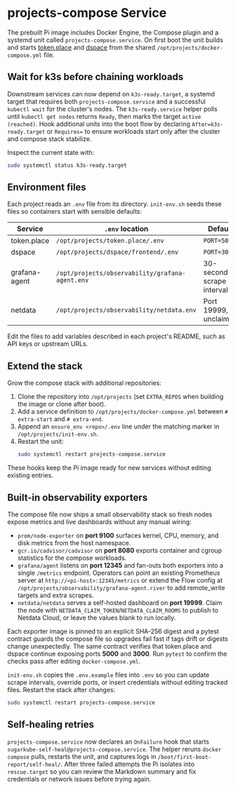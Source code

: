 # projects-compose Service

The prebuilt Pi image includes Docker Engine, the Compose plugin and a
systemd unit called `projects-compose.service`. On first boot the unit builds
and starts [token.place](https://github.com/futuroptimist/token.place) and
[dspace](https://github.com/democratizedspace/dspace) from the shared
`/opt/projects/docker-compose.yml` file.

## Wait for k3s before chaining workloads

Downstream services can now depend on `k3s-ready.target`, a systemd target that
requires both `projects-compose.service` and a successful `kubectl wait` for the
cluster's nodes. The `k3s-ready.service` helper polls until `kubectl get nodes`
returns `Ready`, then marks the target `active (reached)`. Hook additional
units into the boot flow by declaring `After=k3s-ready.target` or `Requires=` to
ensure workloads start only after the cluster and compose stack stabilize.

Inspect the current state with:

```sh
sudo systemctl status k3s-ready.target
```

## Environment files

Each project reads an `.env` file from its directory. `init-env.sh` seeds these
files so containers start with sensible defaults:

| Service | `.env` location | Default |
| --- | --- | --- |
| token.place | `/opt/projects/token.place/.env` | `PORT=5000` |
| dspace | `/opt/projects/dspace/frontend/.env` | `PORT=3000` |
| grafana-agent | `/opt/projects/observability/grafana-agent.env` | 30-second scrape interval |
| netdata | `/opt/projects/observability/netdata.env` | Port 19999, unclaimed |

Edit the files to add variables described in each project's README, such as API
keys or upstream URLs.

## Extend the stack

Grow the compose stack with additional repositories:

1. Clone the repository into `/opt/projects` (set `EXTRA_REPOS` when building
   the image or clone after boot).
2. Add a service definition to `/opt/projects/docker-compose.yml` between
   `# extra-start` and `# extra-end`.
3. Append an `ensure_env <repo>/.env` line under the matching marker in
   `/opt/projects/init-env.sh`.
4. Restart the unit:
   ```sh
   sudo systemctl restart projects-compose.service
   ```

These hooks keep the Pi image ready for new services without editing existing
entries.

## Built-in observability exporters

The compose file now ships a small observability stack so fresh nodes expose
metrics and live dashboards without any manual wiring:

- `prom/node-exporter` on **port 9100** surfaces kernel, CPU, memory, and disk
  metrics from the host namespace.
- `gcr.io/cadvisor/cadvisor` on **port 8080** exports container and cgroup
  statistics for the compose workloads.
- `grafana/agent` listens on **port 12345** and fan-outs both exporters into a
  single `/metrics` endpoint. Operators can point an existing Prometheus server
  at `http://<pi-host>:12345/metrics` or extend the Flow config at
  `/opt/projects/observability/grafana-agent.river` to add remote_write targets
  and extra scrapes.
- `netdata/netdata` serves a self-hosted dashboard on **port 19999**. Claim the
  node with `NETDATA_CLAIM_TOKEN`/`NETDATA_CLAIM_ROOMS` to publish to Netdata
  Cloud, or leave the values blank to run locally.

Each exporter image is pinned to an explicit SHA-256 digest and a pytest
contract guards the compose file so upgrades fail fast if tags drift or digests
change unexpectedly. The same contract verifies that token.place and dspace
continue exposing ports **5000** and **3000**. Run `pytest` to confirm the
checks pass after editing `docker-compose.yml`.

`init-env.sh` copies the `.env.example` files into `.env` so you can update
scrape intervals, override ports, or insert credentials without editing tracked
files. Restart the stack after changes:

```sh
sudo systemctl restart projects-compose.service
```

## Self-healing retries

`projects-compose.service` now declares an `OnFailure` hook that starts
`sugarkube-self-heal@projects-compose.service`. The helper reruns `docker compose`
pulls, restarts the unit, and captures logs in `/boot/first-boot-report/self-heal/`.
After three failed attempts the Pi isolates into `rescue.target` so you can
review the Markdown summary and fix credentials or network issues before trying
again.

